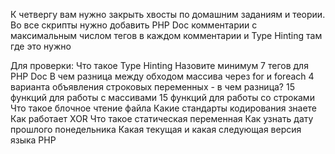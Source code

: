 К четвергу вам нужно закрыть хвосты по домашним заданиям и теории. Во все скрипты нужно добавить PHP Doc комментарии с максимальным числом тегов в каждом комментарии и Type Hinting там где это нужно

Для проверки:
Что такое Type Hinting
Назовите минимум 7 тегов для PHP Doc
В чем разница между обходом массива через for и foreach
4 варианта объявления строковых переменных - в чем разница?
15 функций для работы с массивами
15 функций для работы со строками
Что такое блочное чтение файла
Какие стандарты кодирования знаете
Как работает XOR
Что такое статическая переменная
Как узнать дату прошлого понедельника
Какая текущая и какая следующая версия языка PHP
